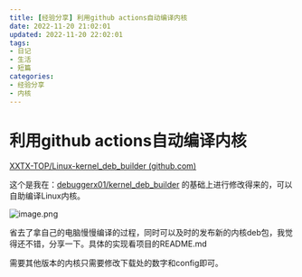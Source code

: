 ```yaml
---
title: [经验分享] 利用github actions自动编译内核
date: 2022-11-20 21:02:01
updated: 2022-11-20 22:02:01
tags: 
- 日记
- 生活
- 短篇
categories: 
- 经验分享
- 内核
---
```

# 利用github actions自动编译内核

[XXTX-TOP/Linux-kernel_deb_builder (github.com)](https://github.com/XXTX-TOP/Linux-kernel_deb_builder)

这个是我在：[debuggerx01/kernel_deb_builder](https://github.com/debuggerx01/kernel_deb_builder) 的基础上进行修改得来的，可以自助编译Linux内核。

![image.png](https://storage.deepin.org/thread/202306032341516551_image.png)

省去了拿自己的电脑慢慢编译的过程，同时可以及时的发布新的内核deb包，我觉得还不错，分享一下。具体的实现看项目的README.md

需要其他版本的内核只需要修改下载处的数字和config即可。
